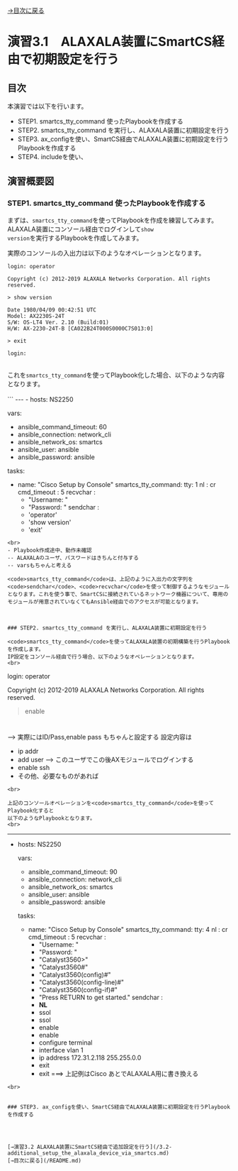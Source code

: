 [→目次に戻る](/README.md)
<br>
# 演習3.1　ALAXALA装置にSmartCS経由で初期設定を行う

## 目次
本演習では以下を行います。 
- STEP1. smartcs_tty_command 使ったPlaybookを作成する
- STEP2. smartcs_tty_command を実行し、ALAXALA装置に初期設定を行う
- STEP3. ax_configを使い、SmartCS経由でALAXALA装置に初期設定を行うPlaybookを作成する
- STEP4. includeを使い、

## 演習概要図

### STEP1. smartcs_tty_command 使ったPlaybookを作成する

まずは、<code>smartcs_tty_command</code>を使ってPlaybookを作成を練習してみます。
ALAXALA装置にコンソール経由でログインして<code>show version</code>を実行するPlaybookを作成してみます。

実際のコンソールの入出力は以下のようなオペレーションとなります。
<br>
```
login: operator

Copyright (c) 2012-2019 ALAXALA Networks Corporation. All rights reserved.

> show version

Date 1980/04/09 00:42:51 UTC
Model: AX2230S-24T
S/W: OS-LT4 Ver. 2.10 (Build:01)
H/W: AX-2230-24T-B [CA022B24T000S0000C7S013:0]

> exit

login: 
```
<br>
これを<code>smartcs_tty_command</code>を使ってPlaybook化した場合、以下のような内容となります。
<br>
<br>
```
---
- hosts: NS2250
  
  vars:
  - ansible_command_timeout: 60
  - ansible_connection: network_cli
  - ansible_network_os: smartcs
  - ansible_user: ansible
  - ansible_password: ansible
  
  tasks:
  - name: "Cisco Setup by Console"
    smartcs_tty_command:
      tty: 1
      nl : cr
      cmd_timeout : 5 
      recvchar : 
      - "Username: " 
      - "Password: " 
      sendchar : 
      - 'operator' 
      - 'show version' 
      - 'exit'
```
<br>
- Playbook作成途中、動作未確認
-- ALAXALAのユーザ、パスワードはきちんと付与する
-- varsもちゃんと考える

<code>smartcs_tty_command</code>は、上記のように入出力の文字列を<code>sendchar</code>、<code>recvchar</code>を使って制御するようなモジュールとなります。これを使う事で、SmartCSに接続されているネットワーク機器について、専用のモジュールが用意されていなくてもAnsible経由でのアクセスが可能となります。



### STEP2. smartcs_tty_command を実行し、ALAXALA装置に初期設定を行う

<code>smartcs_tty_command</code>を使ってALAXALA装置の初期構築を行うPlaybookを作成します。  
IP設定をコンソール経由で行う場合、以下のようなオペレーションとなります。
<br>
```
login: operator

Copyright (c) 2012-2019 ALAXALA Networks Corporation. All rights reserved.

> enable
# 
#
-->
実際にはID/Pass,enable pass もちゃんと設定する
設定内容は
- ip addr
- add user --> このユーザでこの後AXモジュールでログインする
- enable ssh 
- その他、必要なものがあれば
```
<br>

上記のコンソールオペレーションを<code>smartcs_tty_command</code>を使ってPlaybook化すると
以下のようなPlaybookとなります。
<br>
```
---
- hosts: NS2250
  
  vars:
  - ansible_command_timeout: 90
  - ansible_connection: network_cli
  - ansible_network_os: smartcs
  - ansible_user: ansible
  - ansible_password: ansible
  
  tasks:
  - name: "Cisco Setup by Console"
    smartcs_tty_command:
      tty: 4
      nl : cr
      cmd_timeout : 5 
      recvchar : 
      - "Username: " 
      - "Password: " 
      - "Catalyst3560>"
      - "Catalyst3560#"
      - "Catalyst3560(config)#"
      - "Catalyst3560(config-line)#"
      - "Catalyst3560(config-if)#"
      - "Press RETURN to get started."
      sendchar : 
      - __NL__
      - ssol
      - ssol
      - enable
      - enable
      - configure terminal
      - interface vlan 1
      - ip address 172.31.2.118 255.255.0.0
      - exit
      - exit
===> 
上記例はCisco
あとでALAXALA用に書き換える
```
<br>


### STEP3. ax_configを使い、SmartCS経由でALAXALA装置に初期設定を行うPlaybookを作成する




[→演習3.2 ALAXALA装置にSmartCS経由で追加設定を行う](/3.2-additional_setup_the_alaxala_device_via_smartcs.md)  
[→目次に戻る](/README.md)
